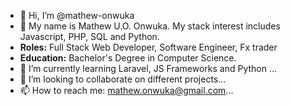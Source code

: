 - 👋 Hi, I’m @mathew-onwuka
- 👀 My name is Mathew U.O. Onwuka. My stack interest includes Javascript, PHP, SQL and Python. 
- **Roles:** Full Stack Web Developer, Software Engineer, Fx trader
- **Education:** Bachelor's Degree in Computer Science.
- 🌱 I’m currently learning Laravel, JS Frameworks and Python ...
- 💞️ I’m looking to collaborate on different projects...
- 📫 How to reach me: mathew.onwuka@gmail.com...

<!---
mathew-onwuka/mathew-onwuka is a ✨ special ✨ repository because its `README.md` (this file) appears on your GitHub profile.
You can click the Preview link to take a look at your changes.
--->
